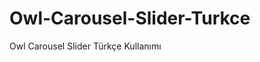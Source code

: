 # Owl-Carousel-Slider-Turkce
Owl Carousel Slider Türkçe Kullanımı 
<!DOCTYPE HTML>
<html lang="en-US">
<head>
    <meta charset="UTF-8">
    <title>Abdullah Zübeyir Yıldız Owl-Carosel SLider Kullanımı</title>
    <link rel="stylesheet" href="assets/css/bootstrap.min.css">
    <link rel="stylesheet" href="https://use.fontawesome.com/releases/v5.6.3/css/all.css">
    <link rel="stylesheet" href="assets/owl-slider/owl.carousel.css" />
    <link rel="stylesheet" href="assets/owl-slider/owl.theme.css" />
    <script type="text/javascript" src="assets/owl-slider/jquery-1.11.1.min.js"></script>
    <script type="text/javascript" src="assets/owl-slider/owl.carousel.min.js"></script>
    <script type="text/javascript">
        $(function(){

            $("#referanslarslider").owlCarousel({
                autoPlay:5000, //otomatik yenilenmesi için
                items :6,//başlangıç item sayısı
                itemsDesktop : [1199,4],//boyut değişirse 1199px altı ise boyut 4 item olsun
                itemsDesktopSmall : [979,2]//979 altı ise 2 tane olsun
            });
        })
    </script>
    <style type="text/css">
        #referanslarslider{width:100%;height:100px;margin:auto;}
        #referanslarslider .item img {display: block;/* width: 100% !important; */ /* height: 200px !important; */margin-left: auto;  margin-right: auto;}
        #referanslarslider .item{/* background: #3fbf79; */;margin:5px;margin-left: auto;margin-right: auto;}
    </style>
</head>
<body>

<div id="referanslarslider">
    <div class="item"><a href="#"><img class="img-fluid mx-auto d-block" src="img/logo1.png" alt="Image" /></a></div>
    <div class="item"><a href="#"><img class="img-fluid mx-auto d-block" src="img/logo2.png" alt="Image" /></a></div>
    <div class="item"><a href="#"><img class="img-fluid mx-auto d-block" src="img/logo3.png" alt="Image" /></a></div>
    <div class="item"><a href="#"><img class="img-fluid mx-auto d-block" src="img/logo4.png" alt="Image" /></a></div>
</div>



</body>
</html>
